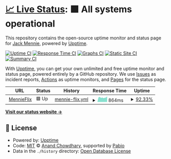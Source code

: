 # [📈 Live Status](https://jackmennie.dev): <!--live status--> **🟩 All systems operational**

This repository contains the open-source uptime monitor and status page for [Jack Mennie](https://jackmennie.dev), powered by [Upptime](https://github.com/upptime/upptime).

[![Uptime CI](https://github.com/jackmennie/homelab-status/workflows/Uptime%20CI/badge.svg)](https://github.com/jackmennie/homelab-status/actions?query=workflow%3A%22Uptime+CI%22)
[![Response Time CI](https://github.com/jackmennie/homelab-status/workflows/Response%20Time%20CI/badge.svg)](https://github.com/jackmennie/homelab-status/actions?query=workflow%3A%22Response+Time+CI%22)
[![Graphs CI](https://github.com/jackmennie/homelab-status/workflows/Graphs%20CI/badge.svg)](https://github.com/jackmennie/homelab-status/actions?query=workflow%3A%22Graphs+CI%22)
[![Static Site CI](https://github.com/jackmennie/homelab-status/workflows/Static%20Site%20CI/badge.svg)](https://github.com/jackmennie/homelab-status/actions?query=workflow%3A%22Static+Site+CI%22)
[![Summary CI](https://github.com/jackmennie/homelab-status/workflows/Summary%20CI/badge.svg)](https://github.com/jackmennie/homelab-status/actions?query=workflow%3A%22Summary+CI%22)

With [Upptime](https://upptime.js.org), you can get your own unlimited and free uptime monitor and status page, powered entirely by a GitHub repository. We use [Issues](https://github.com/jackmennie/homelab-status/issues) as incident reports, [Actions](https://github.com/jackmennie/homelab-status/actions) as uptime monitors, and [Pages](https://jackmennie.dev) for the status page.

<!--start: status pages-->
<!-- This summary is generated by Upptime (https://github.com/upptime/upptime) -->
<!-- Do not edit this manually, your changes will be overwritten -->
<!-- prettier-ignore -->
| URL | Status | History | Response Time | Uptime |
| --- | ------ | ------- | ------------- | ------ |
| <img alt="" src="https://icons.duckduckgo.com/ip3/watch.jackmennie.dev.ico" height="13"> [MennieFlix](https://watch.jackmennie.dev/) | 🟩 Up | [mennie-flix.yml](https://github.com/jackmennie/homelab-status/commits/HEAD/history/mennie-flix.yml) | <details><summary><img alt="Response time graph" src="./graphs/mennie-flix/response-time-week.png" height="20"> 864ms</summary><br><a href="https://status.jackmennie.dev/history/mennie-flix"><img alt="Response time 1380" src="https://img.shields.io/endpoint?url=https%3A%2F%2Fraw.githubusercontent.com%2Fjackmennie%2Fhomelab-status%2FHEAD%2Fapi%2Fmennie-flix%2Fresponse-time.json"></a><br><a href="https://status.jackmennie.dev/history/mennie-flix"><img alt="24-hour response time 1145" src="https://img.shields.io/endpoint?url=https%3A%2F%2Fraw.githubusercontent.com%2Fjackmennie%2Fhomelab-status%2FHEAD%2Fapi%2Fmennie-flix%2Fresponse-time-day.json"></a><br><a href="https://status.jackmennie.dev/history/mennie-flix"><img alt="7-day response time 864" src="https://img.shields.io/endpoint?url=https%3A%2F%2Fraw.githubusercontent.com%2Fjackmennie%2Fhomelab-status%2FHEAD%2Fapi%2Fmennie-flix%2Fresponse-time-week.json"></a><br><a href="https://status.jackmennie.dev/history/mennie-flix"><img alt="30-day response time 1380" src="https://img.shields.io/endpoint?url=https%3A%2F%2Fraw.githubusercontent.com%2Fjackmennie%2Fhomelab-status%2FHEAD%2Fapi%2Fmennie-flix%2Fresponse-time-month.json"></a><br><a href="https://status.jackmennie.dev/history/mennie-flix"><img alt="1-year response time 1380" src="https://img.shields.io/endpoint?url=https%3A%2F%2Fraw.githubusercontent.com%2Fjackmennie%2Fhomelab-status%2FHEAD%2Fapi%2Fmennie-flix%2Fresponse-time-year.json"></a></details> | <details><summary><a href="https://status.jackmennie.dev/history/mennie-flix">92.33%</a></summary><a href="https://status.jackmennie.dev/history/mennie-flix"><img alt="All-time uptime 96.88%" src="https://img.shields.io/endpoint?url=https%3A%2F%2Fraw.githubusercontent.com%2Fjackmennie%2Fhomelab-status%2FHEAD%2Fapi%2Fmennie-flix%2Fuptime.json"></a><br><a href="https://status.jackmennie.dev/history/mennie-flix"><img alt="24-hour uptime 100.00%" src="https://img.shields.io/endpoint?url=https%3A%2F%2Fraw.githubusercontent.com%2Fjackmennie%2Fhomelab-status%2FHEAD%2Fapi%2Fmennie-flix%2Fuptime-day.json"></a><br><a href="https://status.jackmennie.dev/history/mennie-flix"><img alt="7-day uptime 92.33%" src="https://img.shields.io/endpoint?url=https%3A%2F%2Fraw.githubusercontent.com%2Fjackmennie%2Fhomelab-status%2FHEAD%2Fapi%2Fmennie-flix%2Fuptime-week.json"></a><br><a href="https://status.jackmennie.dev/history/mennie-flix"><img alt="30-day uptime 96.88%" src="https://img.shields.io/endpoint?url=https%3A%2F%2Fraw.githubusercontent.com%2Fjackmennie%2Fhomelab-status%2FHEAD%2Fapi%2Fmennie-flix%2Fuptime-month.json"></a><br><a href="https://status.jackmennie.dev/history/mennie-flix"><img alt="1-year uptime 96.88%" src="https://img.shields.io/endpoint?url=https%3A%2F%2Fraw.githubusercontent.com%2Fjackmennie%2Fhomelab-status%2FHEAD%2Fapi%2Fmennie-flix%2Fuptime-year.json"></a></details>

<!--end: status pages-->

[**Visit our status website →**](https://jackmennie.dev)

## 📄 License

- Powered by: [Upptime](https://github.com/upptime/upptime)
- Code: [MIT](./LICENSE) © [Anand Chowdhary](https://anandchowdhary.com), supported by [Pabio](https://pabio.com)
- Data in the `./history` directory: [Open Database License](https://opendatacommons.org/licenses/odbl/1-0/)

